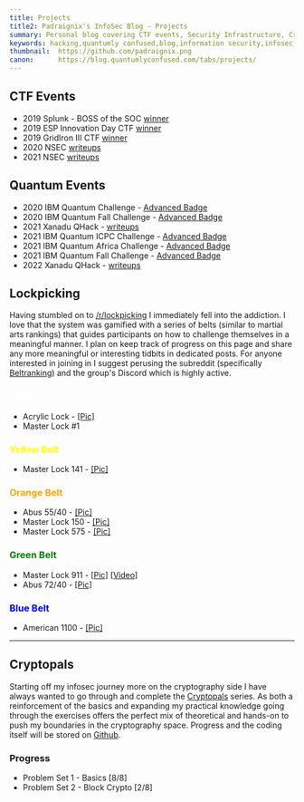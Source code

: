 ```yaml
---
title: Projects
title2: Padraignix's InfoSec Blog - Projects
summary: Personal blog covering CTF events, Security Infrastructure, Cryptography, Emulator development, Quantum Technology and related adventures
keywords: hacking,quantumly confused,blog,information security,infosec,hackthebox,quantum computing,quantum technology,emulation,emulators,reverse engineering
thumbnail:  https://github.com/padraignix.png
canon:      https://blog.quantumlyconfused.com/tabs/projects/
---
```


## CTF Events

* 2019 Splunk - BOSS of the SOC [winner](https://twitter.com/_PatrickDowning/status/1224873845468823552)
* 2019 ESP Innovation Day CTF [winner](https://twitter.com/_PatrickDowning/status/1224873845468823552)
* 2019 GridIron III CTF [winner](https://twitter.com/_PatrickDowning/status/1224873845468823552)
* 2020 NSEC [writeups](https://blog.quantumlyconfused.com/tags/nsec2020/)
* 2021 NSEC [writeups](https://blog.quantumlyconfused.com/tags/nsec2021/)

## Quantum Events

* 2020 IBM Quantum Challenge - [Advanced Badge](https://www.credly.com/users/patrick-downing/badges)
* 2020 IBM Quantum Fall Challenge - [Advanced Badge](https://www.credly.com/users/patrick-downing/badges)
* 2021 Xanadu QHack - [writeups](https://blog.quantumlyconfused.com/quantum-computing/2021/02/27/xanadu-qhack-2021-circuit-training)
* 2021 IBM Quantum ICPC Challenge - [Advanced Badge](https://www.credly.com/users/patrick-downing/badges)
* 2021 IBM Quantum Africa Challenge - [Advanced Badge](https://www.credly.com/users/patrick-downing/badges)
* 2021 IBM Quantum Fall Challenge - [Advanced Badge](https://www.credly.com/users/patrick-downing/badges)
* 2022 Xanadu QHack - [writeups](https://blog.quantumlyconfused.com/quantum-computing/2022/03/06/xanadu-qhack2022/)

## Lockpicking

Having stumbled on to [/r/lockpicking](https://www.reddit.com/r/lockpicking/) I immediately fell into the addiction. I love that the system was gamified with a series of belts (similar to martial arts rankings) that guides participants on how to challenge themselves in a meaningful manner. I plan on keep track of progress on this page and share any more meaningful or interesting tidbits in dedicated posts. For anyone interested in joining in I suggest perusing the subreddit (specifically [Beltranking](https://www.reddit.com/r/lockpicking/wiki/beltranking)) and the group's Discord which is highly active.

### <span style="color:white">White Belt</span>

* Acrylic Lock - [[Pic]](https://imgur.com/F9ys4qa)
* Master Lock #1

### <span style="color:yellow">Yellow Belt</span>

* Master Lock 141 - [[Pic]](https://imgur.com/uW8jAjB)

### <span style="color:orange">Orange Belt</span>

* Abus 55/40 - [[Pic]](https://imgur.com/a/honG1Be)
* Master Lock 150 - [[Pic]](https://imgur.com/a/DQPzrBn)
* Master Lock 575 - [[Pic]](https://imgur.com/a/SH8z0gR)

### <span style="color:green">Green Belt</span>

* Master Lock 911 - [[Pic]](https://imgur.com/a/HCNsbDe) [[Video]](https://www.youtube.com/watch?v=KA-ZdU4hTFE)
* Abus 72/40 - [[Pic]](https://imgur.com/a/CtiHBIn)

### <span style="color:blue">Blue Belt</span>

* American 1100 - [[Pic]](https://imgur.com/a/4WPxr2w)

---

## Cryptopals

Starting off my infosec journey more on the cryptography side I have always wanted to go through and complete the [Cryptopals](https://cryptopals.com/) series. As both a reinforcement of the basics and expanding my practical knowledge going through the exercises offers the perfect mix of theoretical and hands-on to push my boundaries in the cryptography space. Progress and the coding itself will be stored on [Github](https://github.com/padraignix/cryptopals).

### Progress

* Problem Set 1 - Basics [8/8]
* Problem Set 2 - Block Crypto [2/8]
